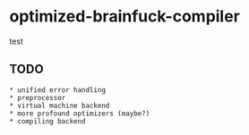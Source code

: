 # optimized-brainfuck-compiler
test

## TODO

    * unified error handling 
    * preprocessor
    * virtual machine backend
    * more profound optimizers (maybe?)
    * compiling backend